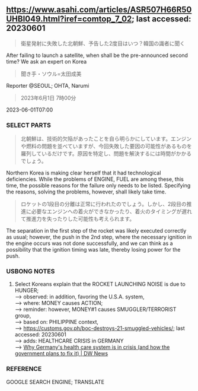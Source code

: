 ## https://www.asahi.com/articles/ASR507H66R50UHBI049.html?iref=comtop_7_02; last accessed: 20230601

> 衛星発射に失敗した北朝鮮、予告した2度目はいつ？韓国の識者に聞く

After failing to launch a satellite, when shall be the pre-announced second time? We ask an expert on Korea

> 聞き手・ソウル=太田成美

Reporter @SEOUL; OHTA, Narumi

> 2023年6月1日 7時00分

2023-06-01T07:00

### SELECT PARTS

> 北朝鮮は、技術的欠陥があったことを自ら明らかにしています。エンジンや燃料の問題を並べていますが、今回失敗した要因の可能性があるものを羅列しているだけです。原因を特定し、問題を解決するには時間がかかるでしょう。

Northern Korea is making clear herself that it had technological deficiencies. While the problems of ENGINE, FUEL are among these, this time, the possible reasons for the failure only needs to be listed. Specifying the reasons, solving the problems, however, shall likely take time.

> ロケットの1段目の分離は正常に行われたのでしょう。しかし、2段目の推進に必要なエンジンへの着火ができなかったり、着火のタイミングが遅れて推進力を失ったりした可能性も考えられます。

The separation in the first step of the rocket was likely executed correctly as usual; however, the push in the 2nd step, where the necessary ignition in the engine occurs was not done successfully, and we can think as a possibility that the ignition timing was late, thereby losing power for the push.

### USBONG NOTES

1) Select Koreans explain that the ROCKET LAUNCHING NOISE is due to HUNGER;<br/>
--> observed: in addition, favoring the U.S.A. system,<br/>
--> where: MONEY causes ACTION;<br/>
--> reminder: however, MONEY#1 causes SMUGGLER/TERRORIST group,<br/>
--> based on: PHILIPPINE context,<br/>
--> https://customs.gov.ph/boc-destroys-21-smuggled-vehicles/; last accessed: 20230601<br/>
--> adds: HEALTHCARE CRISIS in GERMANY<br/>
--> [Why Germany's health care system is in crisis (and how the government plans to fix it) | DW News ](https://www.youtube.com/watch?v=075AAaehmN8)

### REFERENCE

GOOGLE SEARCH ENGINE; TRANSLATE

